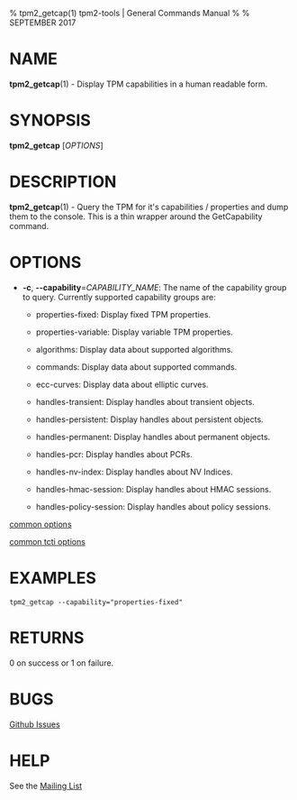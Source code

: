 % tpm2_getcap(1) tpm2-tools | General Commands Manual
%
% SEPTEMBER 2017

# NAME

**tpm2_getcap**(1) - Display TPM capabilities in a human readable form.

# SYNOPSIS

**tpm2_getcap** [*OPTIONS*]

# DESCRIPTION

**tpm2_getcap**(1) - Query the TPM for it's capabilities / properties and
dump them to the console. This is a thin wrapper around the GetCapability
command.

# OPTIONS

  * **-c**, **--capability**=_CAPABILITY\_NAME_:
    The name of the capability group to query.
    Currently supported capability groups are:

    * properties-fixed:
      Display fixed TPM properties.

    * properties-variable:
      Display variable TPM properties.

    * algorithms:
      Display data about supported algorithms.

    * commands:
      Display data about supported commands.

    * ecc-curves:
      Display data about elliptic curves.

    * handles-transient:
      Display handles about transient objects.

    * handles-persistent:
      Display handles about persistent objects.

    * handles-permanent:
      Display handles about permanent objects.

    * handles-pcr:
      Display handles about PCRs.

    * handles-nv-index:
      Display handles about NV Indices.

    * handles-hmac-session:
      Display handles about HMAC sessions.

    * handles-policy-session:
      Display handles about policy sessions.

[common options](common/options.md)

[common tcti options](common/tcti.md)

# EXAMPLES

```
tpm2_getcap --capability="properties-fixed"

```

# RETURNS

0 on success or 1 on failure.

# BUGS

[Github Issues](https://github.com/01org/tpm2-tools/issues)

# HELP

See the [Mailing List](https://lists.01.org/mailman/listinfo/tpm2)


